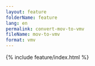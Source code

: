 ```yaml
---
layout: feature
folderName: feature
lang: en
permalink: convert-mov-to-vmv
fileName: mov-to-vmv
format: vmv
---
```


 {% include feature/index.html %}